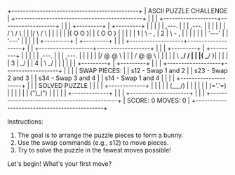 +---------------------------------------------+
|            ASCII PUZZLE CHALLENGE           |
+---------------------------------------------+
|                                             |
|   +-------------------+-------------------+ |
|   |    +---------+    |    +---------+    | |
|   |    |  ,---.  |    |    | ,---.   |    | |
|   |    | / \ / \ |    |    |/ \ / \  |    | |
|   |    |{  O  O }|    |    {  O  O } |    | |
|   |  1 | \ - ,   |  2 | \ -     ,  | |    | |
|   |    |  '---'  |    |    '---'    |    | |
|   |    +---------+    |    +---------+    | |
|   +-------------------+-------------------+ |
|   +-------------------+-------------------+ |
|   |    +---------+    |    +---------+    | |
|   |    | ,---.   |    |    |  ,---.  |    | |
|   |    |/ @ @ \  |    |    | / @ @ \ |    | |
|   |    \ \___/ / |    |    |{ \___/ }|    | |
|   |  3 |  \_/   | |  4 |  \ \_/   | |    | |
|   |    +---------+    |    +---------+    | |
|   +-------------------+-------------------+ |
|                                             |
|              SWAP PIECES:                   |
|           s12 - Swap 1 and 2                |
|           s23 - Swap 2 and 3                |
|           s34 - Swap 3 and 4                |
|           s14 - Swap 1 and 4                |
|                                             |
|        +---------------------+              |
|        |    SOLVED PUZZLE    |              |
|        |   +-------------+   |              |
|        |   |  (\___/)    |   |              |
|        |   | (='.'=)     |   |              |
|        |   | (")_(")     |   |              |
|        |   +-------------+   |              |
|        +---------------------+              |
|                                             |
+---------------------------------------------+
|            SCORE: 0    MOVES: 0             |
+---------------------------------------------+

Instructions:
1. The goal is to arrange the puzzle pieces to form a bunny.
2. Use the swap commands (e.g., s12) to move pieces.
3. Try to solve the puzzle in the fewest moves possible!

Let's begin! What's your first move?
